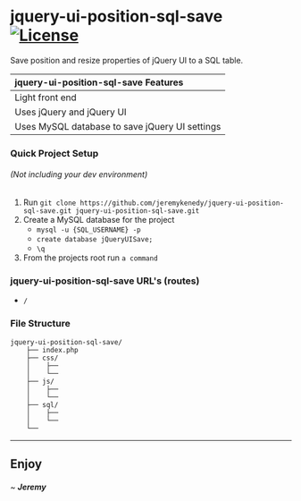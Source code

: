 # jquery-ui-position-sql-save [![License](https://poser.pugx.org/laravel/framework/license.svg)]()

Save position and resize properties of jQuery UI to a SQL table.

| jquery-ui-position-sql-save Features  |
| :------------ |
| Light front end |
| Uses jQuery and jQuery UI |
| Uses MySQL database to save jQuery UI settings |


### Quick Project Setup
###### (Not including your dev environment)
1. Run `git clone https://github.com/jeremykenedy/jquery-ui-position-sql-save.git jquery-ui-position-sql-save.git`
2. Create a MySQL database for the project
    * ```mysql -u {SQL_USERNAME} -p```
    * ```create database jQueryUISave;```
    * ```\q```
3. From the projects root run `a command`

### jquery-ui-position-sql-save URL's (routes)
* ```/```

### File Structure
```
jquery-ui-position-sql-save/
    ├── index.php
    ├── css/
    │    ├──
    │    └──
    ├── js/
    │    ├──
    │    └──
    ├── sql/
    │    ├──
    │    └──
    └──
```
---

## Enjoy

###### ~ **Jeremy**
